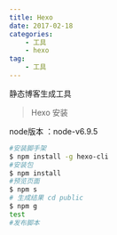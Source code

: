 ```yaml
---
title: Hexo
date: 2017-02-18
categories:
    - 工具
    - hexo
tag:
    - 工具
---
```

静态博客生成工具
<!--more-->

>Hexo 安装

node版本 ：node-v6.9.5
```bash
#安装脚手架
$ npm install -g hexo-cli
#安装包
$ npm install
#预览页面
$ npm s
# 生成结果 cd public
$ npm g
test
#发布脚本
```
